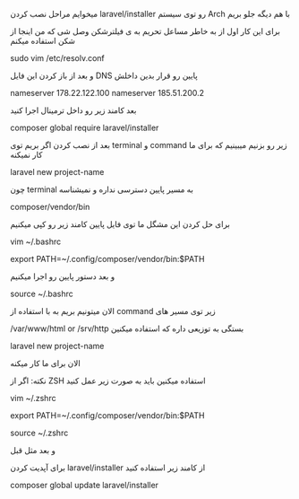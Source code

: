 میخوایم مراحل نصب کردن laravel/installer رو توی سیستم Arch با هم دیگه جلو بریم

برای این کار اول از به خاطر مساعل تحریم به ی فیلترشکن وصل شی که من اینجا از شکن استفاده میکنم

sudo vim /etc/resolv.conf

و بعد از باز کردن این فایل DNS پایین رو قرار بدین داخلش

nameserver 178.22.122.100
nameserver 185.51.200.2

بعد کامند زیر رو داخل ترمینال اجرا کنید

composer global require laravel/installer

بعد از نصب کردن اگر بریم توی terminal و command زیر رو بزنیم میبینیم که برای ما کار نمیکنه

laravel new project-name

چون terminal به مسیر پایین دسترسی نداره و نمیشناسه

composer/vendor/bin

برای حل کردن این مشگل ما توی فایل پایین کامند زیر رو کپی میکنیم

vim ~/.bashrc

export PATH=~/.config/composer/vendor/bin:$PATH

و بعد دستور پایین رو اجرا میکنیم 

source ~/.bashrc

الان میتونیم بریم به با استفاده از command زیر توی مسیر های 

/var/www/html or /srv/http بستگی به توزیعی داره که استفاده میکنین

laravel new project-name

الان برای ما کار میکنه 


نکته: اگر از ZSH استفاده میکنین باید به صورت زیر عمل کنید

vim ~/.zshrc

export PATH=~/.config/composer/vendor/bin:$PATH

source ~/.zshrc

و بعد مثل قبل



برای آپدیت کردن laravel/installer از کامند زیر استفاده کنید

composer global update laravel/installer

